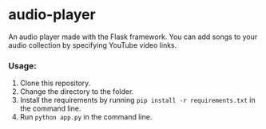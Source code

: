 # audio-player

An audio player made with the Flask framework. You can add songs to your audio collection by specifying YouTube video links.

### Usage:
1. Clone this repository.
2. Change the directory to the folder.
3. Install the requirements by running `pip install -r requirements.txt` in the command line.
4. Run `python app.py` in the command line.
